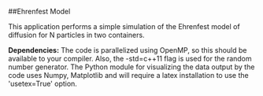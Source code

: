 ##Ehrenfest Model

This application performs a simple simulation of the Ehrenfest model of 
diffusion for N particles in two containers. 

**Dependencies:**
The code is parallelized using OpenMP, so this should be available to 
your compiler. Also, the -std=c++11 flag is used for the random number
generator. The Python module for visualizing the data output by the code
uses Numpy, Matplotlib and will require a latex installation to use the 
'usetex=True' option.
